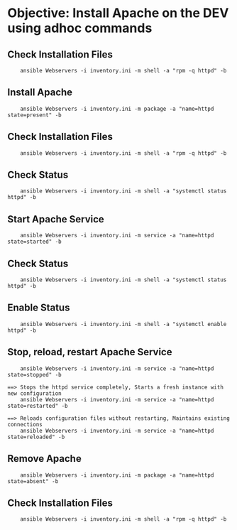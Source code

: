 # Objective: Install Apache on the DEV using adhoc commands

## Check Installation Files
        ansible Webservers -i inventory.ini -m shell -a "rpm -q httpd" -b

## Install Apache
        ansible Webservers -i inventory.ini -m package -a "name=httpd state=present" -b

## Check Installation Files
        ansible Webservers -i inventory.ini -m shell -a "rpm -q httpd" -b

## Check Status
        ansible Webservers -i inventory.ini -m shell -a "systemctl status httpd" -b

## Start Apache Service
        ansible Webservers -i inventory.ini -m service -a "name=httpd state=started" -b

## Check Status
        ansible Webservers -i inventory.ini -m shell -a "systemctl status httpd" -b

## Enable Status
        ansible Webservers -i inventory.ini -m shell -a "systemctl enable httpd" -b

## Stop, reload, restart Apache Service
        ansible Webservers -i inventory.ini -m service -a "name=httpd state=stopped" -b

    ==> Stops the httpd service completely, Starts a fresh instance with new configuration
        ansible Webservers -i inventory.ini -m service -a "name=httpd state=restarted" -b

    ==> Reloads configuration files without restarting, Maintains existing connections
        ansible Webservers -i inventory.ini -m service -a "name=httpd state=reloaded" -b

## Remove Apache
        ansible Webservers -i inventory.ini -m package -a "name=httpd state=absent" -b

## Check Installation Files
        ansible Webservers -i inventory.ini -m shell -a "rpm -q httpd" -b
